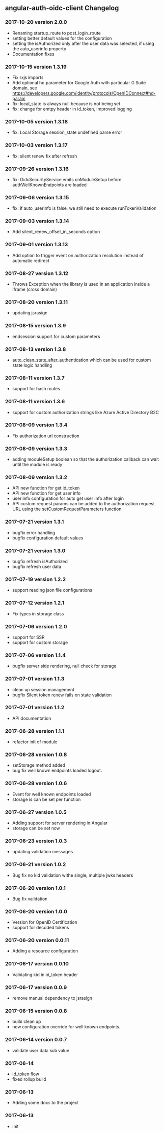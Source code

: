 ## angular-auth-oidc-client Changelog

<a name="2017-10-20"></a>
### 2017-10-20 version 2.0.0
* Renaming startup_route to post_login_route
* setting better default values for the configuration
* setting the isAuthorized only after the user data was selected, if using the auto_userinfo property
* Documentation fixes

<a name="2017-10-15"></a>
### 2017-10-15 version 1.3.19
* Fix rxjs imports
* Add optional hd parameter for Google Auth with particular G Suite domain, see https://developers.google.com/identity/protocols/OpenIDConnect#hd-param
* fix: local_state is always null because is not being set
* fix: change for emtpy header in id_token, improved logging

<a name="2017-10-05"></a>
### 2017-10-05 version 1.3.18
* fix: Local Storage session_state undefined parse error

<a name="2017-10-03"></a>
### 2017-10-03 version 1.3.17
* fix: silent renew fix after refresh

<a name="2017-09-26"></a>
### 2017-09-26 version 1.3.16
* fix: OidcSecurityService emits onModuleSetup before authWellKnownEndpoints are loaded

<a name="2017-09-06"></a>
### 2017-09-06 version 1.3.15
* fix: if auto_userinfo is false, we still need to execute runTokenValidation

<a name="2017-09-03"></a>
### 2017-09-03 version 1.3.14
* Add silent_renew_offset_in_seconds option

<a name="2017-09-01"></a>
### 2017-09-01 version 1.3.13
* Add option to trigger event on authorization resolution instead of automatic redirect

<a name="2017-08-27"></a>
### 2017-08-27 version 1.3.12
* Throws Exception when the library is used in an application inside a iframe (cross domain)

<a name="2017-08-20"></a>
### 2017-08-20 version 1.3.11
* updating jsrasign

<a name="2017-08-15"></a>
### 2017-08-15 version 1.3.9
* endsession support for custom parameters

<a name="2017-08-13"></a>
### 2017-08-13 version 1.3.8
* auto_clean_state_after_authentication which can be used for custom state logic handling

<a name="2017-08-11"></a>
### 2017-08-11 version 1.3.7
* support for hash routes 

<a name="2017-08-11"></a>
### 2017-08-11 version 1.3.6
* support for custom authorization strings like Azure Active Directory B2C

<a name="2017-08-09"></a>
### 2017-08-09 version 1.3.4
* Fix authorization url construction


<a name="2017-08-09"></a>
### 2017-08-09 version 1.3.3
* adding moduleSetup boolean so that the authorization callback can wait until the module is ready

<a name="2017-08-09"></a>
### 2017-08-09 version 1.3.2
* API new function for get id_token
* API new function for get user info
* user info configuration for auto get user info after login
* API custom request params can be added to the authorization request URL using the setCustomRequestParameters function

<a name="2017-07-21"></a>
### 2017-07-21 version 1.3.1
* bugfix error handling
* bugfix configuration default values

<a name="2017-07-21"></a>
### 2017-07-21 version 1.3.0
* bugfix refresh isAuthorized
* bugfix refresh user data

<a name="2017-07-19"></a>
### 2017-07-19 version 1.2.2
* support reading json file configurations

<a name="2017-07-12"></a>
### 2017-07-12 version 1.2.1
* Fix types in storage class

<a name="2017-07-09"></a>
### 2017-07-06 version 1.2.0
* support for SSR
* support for custom storage

<a name="2017-07-06"></a>
### 2017-07-06 version 1.1.4
* bugfix server side rendering, null check for storage

<a name="2017-07-01"></a>
### 2017-07-01 version 1.1.3
* clean up session management
* bugfix Silent token renew fails on state validation 

<a name="2017-07-01"></a>
### 2017-07-01 version 1.1.2
* API documentation

<a name="2017-06-28"></a>
### 2017-06-28 version 1.1.1
* refactor init of module

<a name="2017-06-28"></a>
### 2017-06-28 version 1.0.8
* setStorage method added
* bug fix well known endpoints loaded logout.


<a name="2017-06-28"></a>
### 2017-06-28 version 1.0.6
* Event for well known endpoints loaded
* storage is can be set per function

<a name="2017-06-27"></a>
### 2017-06-27 version 1.0.5
* Adding support for server rendering in Angular
* storage can be set now

<a name="2017-06-23"></a>
### 2017-06-23 version 1.0.3
* updating validation messages

<a name="2017-06-21"></a>
### 2017-06-21 version 1.0.2
* Bug fix no kid validation withe single, multiple jwks headers

<a name="2017-06-20"></a>
### 2017-06-20 version 1.0.1
* Bug fix validation


<a name="2017-06-20"></a>
### 2017-06-20 version 1.0.0
* Version for OpenID Certification
* support for decoded tokens

<a name="2017-06-20"></a>
### 2017-06-20 version 0.0.11
* Adding a resource configuration


<a name="2017-06-17"></a>
### 2017-06-17 version 0.0.10
* Validating kid in id_token header

<a name="2017-06-17"></a>
### 2017-06-17 version 0.0.9
* remove manual dependency to jsrasign

<a name="2017-06-15"></a>
### 2017-06-15 version 0.0.8
* build clean up
* new configuration override for well known endpoints.


<a name="2017-06-14"></a>
### 2017-06-14 version 0.0.7
* validate user data sub value

<a name="2017-06-14"></a>
### 2017-06-14
* id_token flow
* fixed rollup build

<a name="2017-06-13"></a>
### 2017-06-13
* Adding some docs to the project


<a name="2017-06-13"></a>
### 2017-06-13
* init

